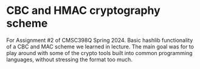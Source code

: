
# CBC and HMAC cryptography scheme

For Assignment #2 of CMSC398Q Spring 2024. Basic hashlib functionality of a CBC and MAC scheme we learned in lecture.
The main goal was for to play around with some of the crypto tools built into common programming languages, without stressing the format too much.

